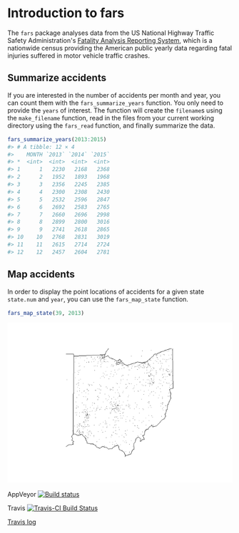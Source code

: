 
<!-- README.md is generated from README.Rmd. Please edit that file -->
Introduction to fars
====================

The `fars` package analyses data from the US National Highway Traffic Safety Administration's [Fatality Analysis Reporting System](https://www.nhtsa.gov/research-data/fatality-analysis-reporting-system-fars), which is a nationwide census providing the American public yearly data regarding fatal injuries suffered in motor vehicle traffic crashes.

Summarize accidents
-------------------

If you are interested in the number of accidents per month and year, you can count them with the `fars_summarize_years` function. You only need to provide the `years` of interest. The function will create the `filename`s using the `make_filename` function, read in the files from your current working directory using the `fars_read` function, and finally summarize the data.

``` r
fars_summarize_years(2013:2015)
#> # A tibble: 12 × 4
#>    MONTH `2013` `2014` `2015`
#> *  <int>  <int>  <int>  <int>
#> 1      1   2230   2168   2368
#> 2      2   1952   1893   1968
#> 3      3   2356   2245   2385
#> 4      4   2300   2308   2430
#> 5      5   2532   2596   2847
#> 6      6   2692   2583   2765
#> 7      7   2660   2696   2998
#> 8      8   2899   2800   3016
#> 9      9   2741   2618   2865
#> 10    10   2768   2831   3019
#> 11    11   2615   2714   2724
#> 12    12   2457   2604   2781
```

Map accidents
-------------

In order to display the point locations of accidents for a given state `state.num` and `year`, you can use the `fars_map_state` function.

``` r
fars_map_state(39, 2013)
```

![](README-map-1.png)

AppVeyor [![Build status](https://ci.appveyor.com/api/projects/status/daovsxh32wuptc7t/branch/master?svg=true)](https://ci.appveyor.com/project/la-sch/fars/branch/master)

Travis [![Travis-CI Build Status](https://travis-ci.org/la-sch/fars.svg?branch=master)](https://travis-ci.org/la-sch/fars)

[Travis log](https://travis-ci.org/la-sch/fars)

